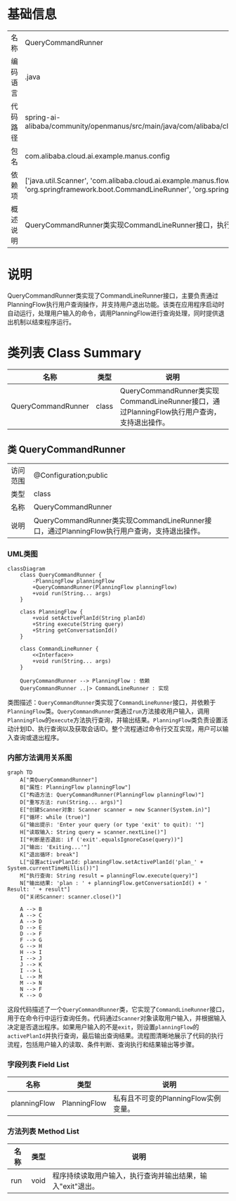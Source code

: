 # 基础信息

|      |      |
|------|------|
| 名称 | QueryCommandRunner |
| 编码语言 | .java |
| 代码路径 | spring-ai-alibaba/community/openmanus/src/main/java/com/alibaba/cloud/ai/example/manus/config/QueryCommandRunner.java |
| 包名 | com.alibaba.cloud.ai.example.manus.config |
| 依赖项 | ['java.util.Scanner', 'com.alibaba.cloud.ai.example.manus.flow.PlanningFlow', 'org.springframework.boot.CommandLineRunner', 'org.springframework.context.annotation.Configuration'] |
| 概述说明 | QueryCommandRunner类实现CommandLineRunner接口，执行用户查询并支持退出操作。 |

# 说明

QueryCommandRunner类实现了CommandLineRunner接口，主要负责通过PlanningFlow执行用户查询操作，并支持用户退出功能。该类在应用程序启动时自动运行，处理用户输入的命令，调用PlanningFlow进行查询处理，同时提供退出机制以结束程序运行。

# 类列表 Class Summary

| 名称   | 类型  | 说明 |
|-------|------|-------------|
| QueryCommandRunner | class | QueryCommandRunner类实现CommandLineRunner接口，通过PlanningFlow执行用户查询，支持退出操作。 |



## 类 QueryCommandRunner

|      |      |
|------|------|
| 访问范围 | @Configuration;public |
| 类型 | class |
| 名称 | QueryCommandRunner |
| 说明 | QueryCommandRunner类实现CommandLineRunner接口，通过PlanningFlow执行用户查询，支持退出操作。 |


### UML类图

```mermaid
classDiagram
    class QueryCommandRunner {
        -PlanningFlow planningFlow
        +QueryCommandRunner(PlanningFlow planningFlow)
        +void run(String... args)
    }

    class PlanningFlow {
        +void setActivePlanId(String planId)
        +String execute(String query)
        +String getConversationId()
    }

    class CommandLineRunner {
        <<Interface>>
        +void run(String... args)
    }

    QueryCommandRunner --> PlanningFlow : 依赖
    QueryCommandRunner ..|> CommandLineRunner : 实现
```

类图描述：`QueryCommandRunner`类实现了`CommandLineRunner`接口，并依赖于`PlanningFlow`类。`QueryCommandRunner`类通过`run`方法接收用户输入，调用`PlanningFlow`的`execute`方法执行查询，并输出结果。`PlanningFlow`类负责设置活动计划ID、执行查询以及获取会话ID。整个流程通过命令行交互实现，用户可以输入查询或退出程序。


### 内部方法调用关系图

```mermaid
graph TD
    A["类QueryCommandRunner"]
    B["属性: PlanningFlow planningFlow"]
    C["构造方法: QueryCommandRunner(PlanningFlow planningFlow)"]
    D["重写方法: run(String... args)"]
    E["创建Scanner对象: Scanner scanner = new Scanner(System.in)"]
    F["循环: while (true)"]
    G["输出提示: 'Enter your query (or type 'exit' to quit): '"]
    H["读取输入: String query = scanner.nextLine()"]
    I["判断是否退出: if ('exit'.equalsIgnoreCase(query))"]
    J["输出: 'Exiting...'"]
    K["退出循环: break"]
    L["设置activePlanId: planningFlow.setActivePlanId('plan_' + System.currentTimeMillis())"]
    M["执行查询: String result = planningFlow.execute(query)"]
    N["输出结果: 'plan : ' + planningFlow.getConversationId() + ' Result: ' + result"]
    O["关闭Scanner: scanner.close()"]

    A --> B
    A --> C
    A --> D
    D --> E
    D --> F
    F --> G
    G --> H
    H --> I
    I --> J
    J --> K
    I --> L
    L --> M
    M --> N
    N --> F
    K --> O
```

这段代码描述了一个`QueryCommandRunner`类，它实现了`CommandLineRunner`接口，用于在命令行中运行查询任务。代码通过`Scanner`对象读取用户输入，并根据输入决定是否退出程序。如果用户输入的不是`exit`，则设置`planningFlow`的`activePlanId`并执行查询，最后输出查询结果。流程图清晰地展示了代码的执行流程，包括用户输入的读取、条件判断、查询执行和结果输出等步骤。

### 字段列表 Field List

| 名称  | 类型  | 说明 |
|-------|-------|------|
| planningFlow | PlanningFlow | 私有且不可变的PlanningFlow实例变量。 |

### 方法列表 Method List

| 名称  | 类型  | 说明 |
|-------|-------|------|
| run | void | 程序持续读取用户输入，执行查询并输出结果，输入"exit"退出。 |




